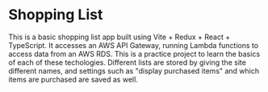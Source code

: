 # Shopping List

This is a basic shopping list app built using Vite + Redux + React + TypeScript. It accesses an AWS API Gateway, running Lambda functions to access data from an AWS RDS. This is a practice project to learn the basics of each of these techologies. Different lists are stored by giving the site different names, and settings such as "display purchased items" and which items are purchased are saved as well. 
